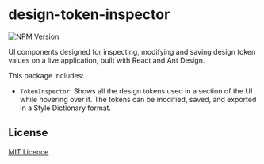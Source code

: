 # design-token-inspector

[![NPM Version](https://img.shields.io/npm/v/design-token-inspector)](https://www.npmjs.com/package/design-token-inspector)

UI components designed for inspecting, modifying and saving design token values on a live application, built with React and Ant Design.

This package includes:

- `TokenInspector`: Shows all the design tokens used in a section of the UI while hovering over it. The tokens can be modified, saved, and exported in a Style Dictionary format.

## License

[MIT Licence](LICENSE.md)
